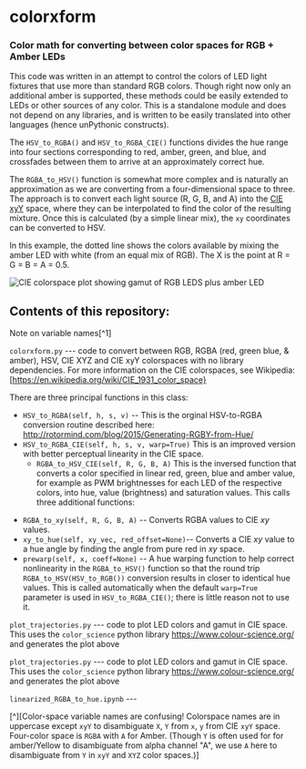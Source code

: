 # colorxform
### Color math for converting between color spaces for RGB + Amber LEDs

This code was written in an attempt to control the colors of LED light
fixtures that use more than standard RGB colors. Though right now only
an additional amber is supported, these methods could be easily
extended to LEDs or other sources of any color. This is a standalone
module and does not depend on any libraries, and is written to be
easily translated into other languages (hence unPythonic constructs).

The `HSV_to_RGBA()` and `HSV_to_RGBA_CIE()` functions divides the hue
range into four sections corresponding to red, amber, green, and blue,
and crossfades between them to arrive at an approximately correct
hue. 

The `RGBA_to_HSV()` function is somewhat more complex and is naturally
an approximation as we are converting from a four-dimensional space to
three. The approach is to convert each light source (R, G, B, and A)
into the [CIE xyY](https://en.wikipedia.org/wiki/CIE_1931_color_space#Definition_of_the_CIE_XYZ_color_space)
space, where they can be interpolated to find the color of the
resulting mixture. Once this is calculated (by a simple linear mix),
the `xy` coordinates can be converted to HSV.

In this example, the dotted line shows the colors available by mixing
the amber LED with white (from an equal mix of RGB).  The X is the
point at R =  G = B = A = 0.5.


![CIE colorspace plot showing gamut of RGB LEDS plus amber
LED](https://github.com/headrotor/colorxform/blob/main/amber-trajectory.png?raw=true)



## Contents of this repository:

Note on variable names[^1]

`colorxform.py` --- code to convert between RGB, RGBA (red, green
blue, & amber), HSV, CIE XYZ and CIE xyY colorspaces with no library
dependencies. For more information on the CIE colorspaces, see Wikipedia: 
[https://en.wikipedia.org/wiki/CIE_1931_color_space}

There are three principal functions in this class:

* `HSV_to_RGBA(self, h, s, v)` -- This is the orginal HSV-to-RGBA
  conversion routine described here:
  <http://rotormind.com/blog/2015/Generating-RGBY-from-Hue/>
* `HSV_to_RGBA_CIE(self, h, s, v, warp=True)` This is an improved version with better perceptual linearity in the CIE space.
  * `RGBA_to_HSV_CIE(self, R, G, B, A)` This is the inversed function
    that converts a color specified in linear red, green, blue and
    amber value, for example as PWM brightnesses for each LED of the
    respective colors, into hue, value (brightness) and saturation
    values. This calls three additional functions:
 + `RGBA_to_xy(self, R, G, B, A)` -- Converts RGBA values to CIE _xy_
   values.
 + `xy_to_hue(self, xy_vec, red_offset=None)`-- Converts a CIE _xy_ value to a hue angle by finding the angle from pure red in _xy_ space.  
 + `prewarp(self, x, coeff=None)` -- A hue warping function to help
   correct nonlinearity in the `RGBA_to_HSV()` function so that the
   round trip `RGBA_to_HSV(HSV_to_RGB())` conversion results in closer
   to identical hue values. This is called automatically when the
   default `warp=True` parameter is used in `HSV_to_RGBA_CIE()`; there
   is little reason not to use it.


`plot_trajectories.py` --- code to plot LED colors and gamut in CIE
space. This uses the `color_science` python library
<https://www.colour-science.org/> and generates the plot above

`plot_trajectories.py` --- code to plot LED colors and gamut in CIE
space. This uses the `color_science` python library
<https://www.colour-science.org/> and generates the plot above

`linearized_RGBA_to_hue.ipynb` --- 

[^][Color-space variable names are confusing!  Colorspace names are in
uppercase except `xyY` to disambiguate `X`, `Y` from `x`, `y` from CIE
`xyY` space. Four-color space is `RGBA` with `A` for Amber.  (Though
`Y` is often used for for amber/Yellow to disambiguate from alpha
channel "A", we use `A` here to disambiguate from `Y` in `xyY` and
`XYZ` color spaces.)]




